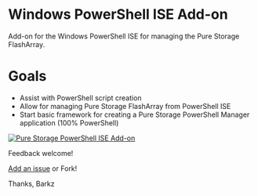 # Windows PowerShell ISE Add-on
Add-on for the Windows PowerShell ISE for managing the Pure Storage FlashArray.

# Goals
* Assist with PowerShell script creation
* Allow for managing Pure Storage FlashArray from PowerShell ISE
* Start basic framework for creating a Pure Storage PowerShell Manager application (100% PowerShell)

[![Pure Storage PowerShell ISE Add-on](http://www.purepowershellguy.com/wp-content/uploads/2017/07/ise-add-on.png)](https://youtu.be/3ykUhA75mWA "Pure Storage PowerShell ISE Add-on")

Feedback welcome! 

[Add an issue](https://github.com/PureStorage-OpenConnect/powershell-ise-addon/issues) or Fork!

Thanks,
Barkz
